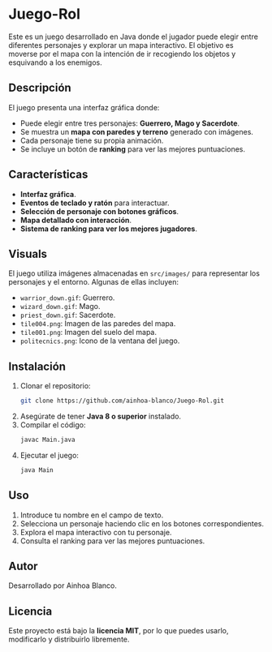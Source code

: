 # Juego-Rol
Este es un juego desarrollado en Java donde el jugador puede elegir entre diferentes personajes y explorar un mapa interactivo. El objetivo es moverse por el mapa con la intención de ir recogiendo los objetos y esquivando a los enemigos.

## Descripción
El juego presenta una interfaz gráfica donde:
- Puede elegir entre tres personajes: **Guerrero, Mago y Sacerdote**.
- Se muestra un **mapa con paredes y terreno** generado con imágenes.
- Cada personaje tiene su propia animación.
- Se incluye un botón de **ranking** para ver las mejores puntuaciones.

## Características
- **Interfaz gráfica**.
- **Eventos de teclado y ratón** para interactuar.
- **Selección de personaje con botones gráficos**.
- **Mapa detallado con interacción**.
- **Sistema de ranking para ver los mejores jugadores**.

## Visuals
El juego utiliza imágenes almacenadas en `src/images/` para representar los personajes y el entorno. Algunas de ellas incluyen:
- `warrior_down.gif`: Guerrero.
- `wizard_down.gif`: Mago.
- `priest_down.gif`: Sacerdote.
- `tile004.png`: Imagen de las paredes del mapa.
- `tile001.png`: Imagen del suelo del mapa.
- `politecnics.png`: Icono de la ventana del juego.

## Instalación
1. Clonar el repositorio:
   ```bash
   git clone https://github.com/ainhoa-blanco/Juego-Rol.git
   ```
2. Asegúrate de tener **Java 8 o superior** instalado.
3. Compilar el código:
   ```bash
   javac Main.java
   ```
4. Ejecutar el juego:
   ```bash
   java Main
   ```

## Uso
1. Introduce tu nombre en el campo de texto.
2. Selecciona un personaje haciendo clic en los botones correspondientes.
3. Explora el mapa interactivo con tu personaje.
4. Consulta el ranking para ver las mejores puntuaciones.

## Autor
Desarrollado por Ainhoa Blanco.

## Licencia
Este proyecto está bajo la **licencia MIT**, por lo que puedes usarlo, modificarlo y distribuirlo libremente.
